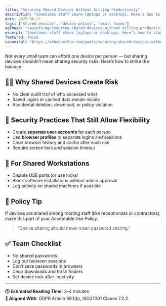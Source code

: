 ```yaml
---
title: "Securing Shared Devices Without Killing Productivity"
description: "Sometimes staff share laptops or desktops. Here’s how to stay secure without slowing down your team’s work."
date: 2025-06-22
tags: ["shared devices", "device policy", "small teams"]
ogImage: "/assets/og/securing-shared-devices-without-killing-productivity.png"
excerpt: "Sometimes staff share laptops or desktops. Here’s how to stay secure without slowing down your team’s work."
featured: false
canonical: "https://smbcyberhub.com/posts/securing-shared-devices-without-killing-productivity"
---
```


Not every small team can afford one device per person — but sharing devices shouldn’t mean sharing security risks. Here’s how to strike the balance.

## 👩‍💻 Why Shared Devices Create Risk
- No clear audit trail of who accessed what
- Saved logins or cached data remain visible
- Accidental deletion, download, or policy violation

## 🔐 Security Practices That Still Allow Flexibility
- Create **separate user accounts** for each person
- Use **browser profiles** to separate logins and sessions
- Clear browser history and cache after each use
- Require screen lock and session timeout

## 📂 For Shared Workstations
- Disable USB ports (or use locks)
- Block software installations without admin approval
- Log activity on shared machines if possible

## 🧠 Policy Tip
If devices are shared among rotating staff (like receptionists or contractors), make this part of your Acceptable Use Policy.

> “Device sharing should never mean password sharing.”

## ✅ Team Checklist
- No shared passwords
- Log out between sessions
- Don’t save passwords in browsers
- Clear downloads and trash folders
- Set device lock after inactivity

---

**🕒 Estimated Reading Time**: 3–4 minutes  
**🔐 Aligned With**: GDPR Article 39.1(b), ISO27001 Clause 7.2.2
